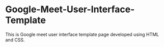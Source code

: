 # Google-Meet-User-Interface-Template
This is Google meet user interface template page developed using HTML and CSS.
